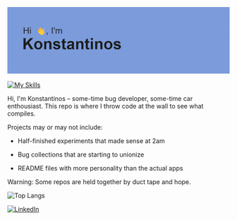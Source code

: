 ![Alt Text](https://github.com/konkazazis/konkazazis/blob/main/header.png)

[![My Skills](https://skillicons.dev/icons?i=java,javascript,react,nodejs,postgres,flutter)](https://skillicons.dev)

Hi, I'm Konstantinos – some-time bug developer, some-time car enthousiast. This repo is where I throw code at the wall to see what compiles.

Projects may or may not include:

- Half-finished experiments that made sense at 2am

- Bug collections that are starting to unionize 

- README files with more personality than the actual apps 

Warning: Some repos are held together by duct tape and hope.

![Top Langs](https://github-readme-stats.vercel.app/api/top-langs/?username=konkazazis&layout=compact)

[![LinkedIn](https://img.shields.io/badge/LinkedIn-0077B5?style=for-the-badge&logo=linkedin&logoColor=white)](https://www.linkedin.com/in/konstantinos-kazazis-32a470228/)

